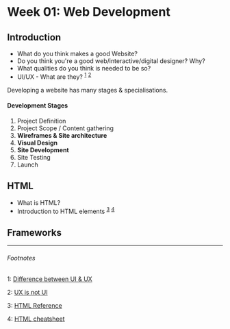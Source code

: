 # Week 01: Web Development

## Introduction

* What do you think makes a good Website?
* Do you think you're a good web/interactive/digital designer? Why?
* What qualities do you think is needed to be so?
* UI/UX - What are they? <sup>[1](#footnote1)</sup> <sup>[2](#footnote2)</sup>

Developing a website has many stages & specialisations. 

#### Development Stages 
1. Project Definition 
2. Project Scope / Content gathering
3. **Wireframes & Site architecture**
4. **Visual Design**
5. **Site Development**
6. Site Testing
7. Launch

## HTML

* What is HTML?
* Introduction to HTML elements <sup>[3](#footnote3)</sup> <sup>[4](#footnote4)</sup>

## Frameworks




****
###### Footnotes

<a name="footnote1">1</a>: [Difference between UI & UX](http://blog.careerfoundry.com/the-difference-between-ux-and-ui-design-a-laymans-guide/)

<a name="footnote2">2</a>: [UX is not UI](http://www.helloerik.com/ux-is-not-ui)

<a name="footnote3">3</a>: [HTML Reference](https://developer.mozilla.org/en-US/docs/Web/HTML/Element)

<a name="footnote4">4</a>: [HTML cheatsheet](http://www.simplehtmlguide.com/cheatsheet.php)
